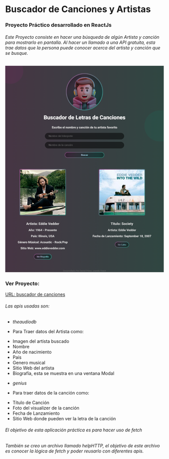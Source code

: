 # Buscador de Canciones y Artistas
### Proyecto Práctico desarrollado en ReactJs

###### Este Proyecto consiste en hacer una búsqueda de algún Artista y canción para  mostrarlo en pantalla. Al hacer un llamado a una API gratuita, esta trae datos que la persona puede conocer acerca del artista y canción que se busque.

![Diseño de la aplicación para dispositivos Grandes](./src/capture.png)

### Ver Proyecto:

[URL: buscador de canciones](https://buscador-de-musica.netlify.app/)

###### Las apis usadas son:

* _theaudiodb_ 

- Para Traer datos del Artista como:

+ Imagen del artista buscado
+ Nombre
+ Año de nacimiento
+ País
+ Genero musical
+ Sitio Web del artista
+ Biografía, esta se muestra en una ventana Modal

* _genius_

- Para traer datos de la canción como:
 
+ Título de Canción
+ Foto del visualizer de la canción
+ Fecha de Lanzamiento
+ Sitio Web donde pueden ver la letra de la canción

###### El objetivo de esta aplicación práctica es para hacer uso de _fetch_

###### También se creo un archivo llamado helpHTTP, el objetivo de este archivo es conocer la lógica de fetch y poder reusarlo con diferentes apis.
